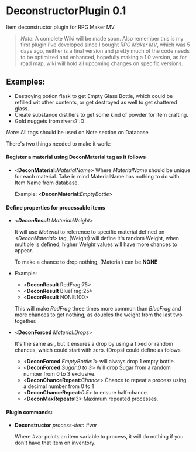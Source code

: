 # DeconstructorPlugin 0.1
Item deconstructor plugin for RPG Maker MV

> *Note*: A complete Wiki will be made soon.
Also remember this is my first plugin i've developed since I bought *RPG Maker MV*, which was 5 days ago, neither is a final version and pretty much of the code needs to be optimized and enhanced, hopefully making a 1.0 version, as for road map, wiki will hold all upcoming changes on specific versions. 

## Examples:
+ Destroying potion flask to get Empty Glass Bottle, which could be refilled wit other contents, or get destroyed as well to get shattered glass.
+ Create substance distillers to get some kind of powder for item crafting.
+ Gold nuggets from rivers? :D

*Note*: All tags should be used on Note section on Database

There's two things needed to make it work:
#### Register a material using DeconMaterial tag as it follows
* \<**DeconMaterial**:*MaterialName*>
  Where *MaterialName* should be unique for each material.
  Take in mind MaterialName has nothing to do with Item Name from database.
  
  Example: \<**DeconMaterial**:*EmptyBottle*>
#### Define properties for processable items
* *<**DeconResult** Material:Weight>*

  It will use *Material* to reference to specific material defined on *\<DeconMaterial>* tag, (Weight) will define it's random Weight, when multiple <DeconResult> is defined, higher *Weight* values will have more chances to appear.
  
  To make a chance to drop nothing, (Material) can be **NONE**
* Example:
  - \<**DeconResult** RedFrag:75>
  - \<**DeconResult** BlueFrag:25>
  - \<**DeconResult** NONE:100>

  This will make *RedFrag* three times more common than *BlueFrag* and more chances to get nothing, as doubles the weight from the last two together.
* \<**DeconForced** *Material*:*Drops*>

  It's the same as <DeconResult>, but it ensures a drop by using
  a fixed or random chances, which could start with zero.
  (Drops) could define as folows

  - \<**DeconForced** *EmptyBottle*:*1*> will always drop 1 empty bottle.
  - \<**DeconForced** *Sugar*:*0 to 3*> Will drop Sugar from a random
  number from 0 to 3 exclusive.
  - \<**DeconChanceRepeat**:*Chance*>
  Chance to repeat a process using a decimal number from 0 to 1
  - \<**DeconChanceRepeat**:*0.5*> to ensure half-chance.
  - \<**DeconMaxRepeats**:3>
    Maximum repeated processes.

#### Plugin commands:

* **Deconstructor** *process-item #var*

  Where #var points an item variable to process, it will do nothing if you don't have that item on inventory.
